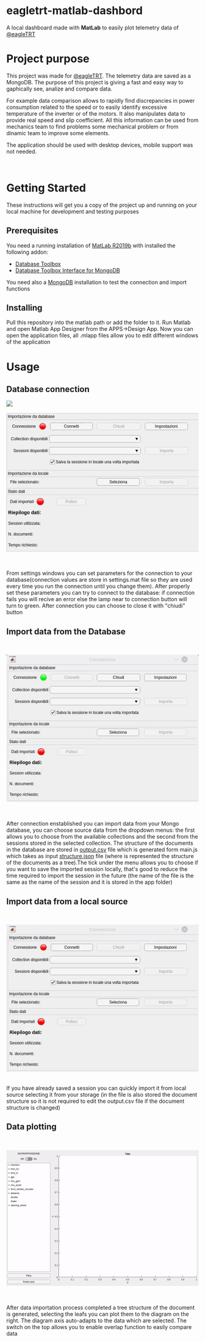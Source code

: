 # eagletrt-matlab-dashbord
A local dashboard made with <b>MatLab</b> to easily plot telemetry data of <a href="https://github.com/eagletrt">@eagleTRT</a>
<h1>Project purpose</h1>
<p>This project was made for <a href="https://github.com/eagletrt">@eagleTRT</a>. The telemetry data are saved as a MongoDB. The purpose of this project is giving a fast and easy way to gaphically see, analize and compare data.</p> <p>For example data comparison allows to rapidly find discrepancies in power consumption related to the speed or to easily identify excessive temperature of the inverter or of the motors. It also manipulates data to provide real speed and slip coefficient. All this information can be used from mechanics team to find problems some mechanical problem or from dinamic team to improve some elements.</p> <p>The application should be used with desktop devices, mobile support was not needed.</p>
<br/>
<h1>Getting Started</h1>
These instructions will get you a copy of the project up and running on your local machine for development and testing purposes 
<h2>Prerequisites</h2>
You need a running installation of <a href="https://it.mathworks.com/products/matlab.html">MatLab R2019b</a> with installed the following addon:
<ul>
  <li><a href="https://it.mathworks.com/products/database.html?s_tid=FX_PR_info">Database Toolbox</a></li>
  <li><a href="https://it.mathworks.com/matlabcentral/fileexchange/64306-database-toolbox-interface-for-mongodb">Database Toolbox Interface for MongoDB</a></li>
</ul>
You need also a <a href="https://www.mongodb.com/cloud/atlas/lp/general/try?utm_source=google&utm_campaign=gs_emea_italy_search_brand_atlas_desktop&utm_term=mongodb&utm_medium=cpc_paid_search&utm_ad=e&gclid=EAIaIQobChMIlpKh5uWm6AIVCbrtCh08IAoQEAAYASAAEgL3HvD_BwE">MongoDB</a> installation to test the connection and import functions
<h2>Installing</h2>
Pull this repository into the matlab path or add the folder to it. Run Matlab and open Matlab App Designer from the APPS->Design App.
Now you can open the application files, all .mlapp files allow you to edit different windows of the application
<h1>Usage</h1>
<h2>Database connection</h2>
<img src="/docs_asset/connection_demo.gif">
<br />
<p align="center">
  <img src="https://github.com/giorgio289/eagletrt-matlab-dashbord/blob/master/docs_assets/connection_demo.gif">
</p>
<br />
<p>From settings windows you can set parameters for the connection to your database(connection values are store in settings.mat file so they are used every time you run the connection until you change them). After properly set these parameters you can try to connect to the database: if connection fails you will recive an error else the lamp near to connection button will turn to green. After connection you can choose to close it with "chiudi" button</p>
<h2>Import data from the Database</h2>
<br />
<p align="center">
  <img src="https://github.com/giorgio289/eagletrt-matlab-dashbord/blob/master/docs_assets/database_import_demo.gif">
</p>
<br />
<p>After connection enstablished you can import data from your Mongo database, you can choose source data from the dropdown menus: the first allows you to choose from the available collections and the second from the sessions stored in the selected collection. The structure of the documents in the database are stored in <a href="https://github.com/giorgio289/eagletrt-matlab-dashbord/blob/master/output.csv">output.csv</a> file which is generated form main.js which takes as input <a href="https://github.com/giorgio289/eagletrt-matlab-dashbord/blob/master/structure.json">structure.json</a> file (where is represented the structure of the documents as a tree).The tick under the menu allows you to choose if you want to save the imported session locally, that's good to reduce the time required to import the session in the future (the name of the file is the same as the name of the session and it is stored in the app folder)</p>
<h2>Import data from a local source</h2>
<br />
<p align="center">
  <img src="https://github.com/giorgio289/eagletrt-matlab-dashbord/blob/master/docs_assets/local_import_demo.gif">
</p>
<br />
If you have already saved a session you can quickly import it from local source selecting it from your storage (in the file is also stored the document structure so it is not required to edit the output.csv file if the document structure is changed)
<p></p>
<h2>Data plotting</h2>
<br />
<p align="center">
  <img src="https://github.com/giorgio289/eagletrt-matlab-dashbord/blob/master/docs_assets/diagram_plot_demo.gif">
</p>
<br />
<p>After data importation process completed a tree structure of the document is generated, selecting the leafs you can plot them to the diagram on the right. The diagram axis auto-adapts to the data which are selected. The switch on the top allows you to enable overlap function to easily compare data</p>
<br/>

